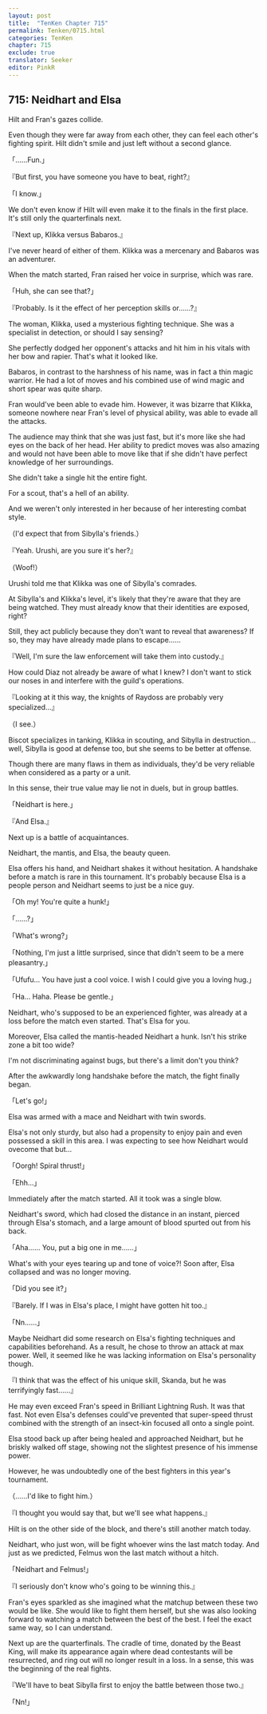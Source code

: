 ```yaml
---
layout: post
title:  "TenKen Chapter 715"
permalink: Tenken/0715.html
categories: TenKen
chapter: 715
exclude: true
translator: Seeker
editor: PinkR
---
```

<h2 id="ch715">715: Neidhart and Elsa</h2>
<p>Hilt and Fran's gazes collide.</p>

<p>Even though they were far away from each other, they can feel each other's fighting spirit. Hilt didn't smile and just left without a second glance.</p>

<p>「……Fun.」</p>
<p>『But first, you have someone you have to beat, right?』</p>
<p>「I know.」</p>

<p>We don't even know if Hilt will even make it to the finals in the first place. It's still only the quarterfinals next.</p>

<p>『Next up, Klikka versus Babaros.』</p>

<p>I've never heard of either of them. Klikka was a mercenary and Babaros was an adventurer.</p>

<p>When the match started, Fran raised her voice in surprise, which was rare.</p>

<p>「Huh, she can see that?」</p>
<p>『Probably. Is it the effect of her perception skills or……?』</p>

<p>The woman, Klikka, used a mysterious fighting technique. She was a specialist in detection, or should I say sensing?</p>

<p>She perfectly dodged her opponent's attacks and hit him in his vitals with her bow and rapier. That's what it looked like.</p>

<p>Babaros, in contrast to the harshness of his name, was in fact a thin magic warrior. He had a lot of moves and his combined use of wind magic and short spear was quite sharp.</p>

<p>Fran would've been able to evade him. However, it was bizarre that Klikka, someone nowhere near Fran's level of physical ability, was able to evade all the attacks.</p>

<p>The audience may think that she was just fast, but it's more like she had eyes on the back of her head. Her ability to predict moves was also amazing and would not have been able to move like that if she didn't have perfect knowledge of her surroundings.</p>

<p>She didn't take a single hit the entire fight.</p>

<p>For a scout, that's a hell of an ability.</p>

<p>And we weren't only interested in her because of her interesting combat style.</p>

<p>（I'd expect that from Sibylla's friends.）</p>
<p>『Yeah. Urushi, are you sure it's her?』</p>
<p>（Woof!）</p>

<p>Urushi told me that Klikka was one of Sibylla's comrades.</p>

<p>At Sibylla's and Klikka's level, it's likely that they're aware that they are being watched. They must already know that their identities are exposed, right?</p>

<p>Still, they act publicly because they don't want to reveal that awareness? If so, they may have already made plans to escape……</p>

<p>『Well, I'm sure the law enforcement will take them into custody.』</p>

<p>How could Diaz not already be aware of what I knew? I don't want to stick our noses in and interfere with the guild's operations.</p>

<p>『Looking at it this way, the knights of Raydoss are probably very specialized…』</p>
<p>（I see.）</p>

<p>Biscot specializes in tanking, Klikka in scouting, and Sibylla in destruction… well, Sibylla is good at defense too, but she seems to be better at offense.</p>

<p>Though there are many flaws in them as individuals, they'd be very reliable when considered as a party or a unit.</p>

<p>In this sense, their true value may lie not in duels, but in group battles.</p>

<p>「Neidhart is here.」</p>
<p>『And Elsa.』</p>

<p>Next up is a battle of acquaintances.</p>

<p>Neidhart, the mantis, and Elsa, the beauty queen.</p>

<p>Elsa offers his hand, and Neidhart shakes it without hesitation. A handshake before a match is rare in this tournament. It's probably because Elsa is a people person and Neidhart seems to just be a nice guy.</p>

<p>「Oh my! You're quite a hunk!」</p>
<p>「……?」</p>
<p>「What's wrong?」</p>
<p>「Nothing, I'm just a little surprised, since that didn't seem to be a mere pleasantry.」</p>
<p>「Ufufu… You have just a cool voice. I wish I could give you a loving hug.」</p>
<p>「Ha… Haha. Please be gentle.」</p>

<p>Neidhart, who's supposed to be an experienced fighter, was already at a loss before the match even started. That's Elsa for you.</p>

<p>Moreover, Elsa called the mantis-headed Neidhart a hunk. Isn't his strike zone a bit too wide?</p>

<p>I'm not discriminating against bugs, but there's a limit don't you think?</p>

<p>After the awkwardly long handshake before the match, the fight finally began.</p>

<p>「Let's go!」</p>

<p>Elsa was armed with a mace and Neidhart with twin swords.</p>

<p>Elsa's not only sturdy, but also had a propensity to enjoy pain and even possessed a skill in this area. I was expecting to see how Neidhart would ovecome that but…</p>

<p>「Oorgh! Spiral thrust!」</p>
<p>「Ehh…」</p>

<p>Immediately after the match started. All it took was a single blow.</p>

<p>Neidhart's sword, which had closed the distance in an instant, pierced through Elsa's stomach, and a large amount of blood spurted out from his back.</p>

<p>「Aha…… You, put a big one in me……」</p>

<p>What's with your eyes tearing up and tone of voice?! Soon after, Elsa collapsed and was no longer moving.</p>

<p>「Did you see it?」</p>
<p>『Barely. If I was in Elsa's place, I might have gotten hit too.』</p>
<p>「Nn……」</p>

<p>Maybe Neidhart did some research on Elsa's fighting techniques and capabilities beforehand. As a result, he chose to throw an attack at max power. Well, it seemed like he was lacking information on Elsa's personality though.</p>

<p>『I think that was the effect of his unique skill, Skanda, but he was terrifyingly fast……』</p>

<p>He may even exceed Fran's speed in Brilliant Lightning Rush. It was that fast. Not even Elsa's defenses could've prevented that super-speed thrust combined with the strength of an insect-kin focused all onto a single point.</p>

<p>Elsa stood back up after being healed and approached Neidhart, but he briskly walked off stage, showing not the slightest presence of his immense power.</p>

<p>However, he was undoubtedly one of the best fighters in this year's tournament.</p>

<p>（……I'd like to fight him.）</p>
<p>『I thought you would say that, but we'll see what happens.』</p>

<p>Hilt is on the other side of the block, and there's still another match today.</p>

<p>Neidhart, who just won, will be fight whoever wins the last match today. And just as we predicted, Felmus won the last match without a hitch.</p>

<p>「Neidhart and Felmus!」</p>
<p>『I seriously don't know who's going to be winning this.』</p>

<p>Fran's eyes sparkled as she imagined what the matchup between these two would be like. She would like to fight them herself, but she was also looking forward to watching a match between the best of the best. I feel the exact same way, so I can understand.</p>

<p>Next up are the quarterfinals. The cradle of time, donated by the Beast King, will make its appearance again where dead contestants will be resurrected, and ring out will no longer result in a loss. In a sense, this was the beginning of the real fights.</p>

<p>『We'll have to beat Sibylla first to enjoy the battle between those two.』</p>
<p>「Nn!」</p>



